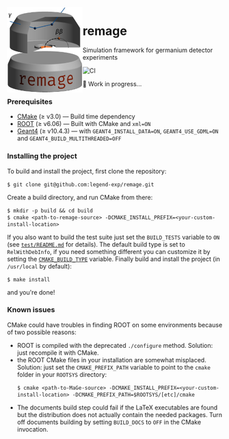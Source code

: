 <img src=".github/remage-logo.png" alt="remage logo" align="left" height="200">

# remage

Simulation framework for germanium detector experiments

![CI](https://github.com/gipert/remage/workflows/CI/badge.svg)

🚧 Work in progress...

<p></p>

### Prerequisites
* [CMake]() (≥ v3.0) — Build time dependency
* [ROOT](https://root.cern.ch) (≥ v6.06) — Built with CMake and `xml=ON`
* [Geant4](https://geant4.web.cern.ch) (≥ v10.4.3) — with `GEANT4_INSTALL_DATA=ON`, `GEANT4_USE_GDML=ON` and `GEANT4_BUILD_MULTITHREADED=OFF`

### Installing the project
To build and install the project, first clone the repository:
```console
$ git clone git@github.com:legend-exp/remage.git
```
Create a build directory, and run CMake from there:
```console
$ mkdir -p build && cd build
$ cmake <path-to-remage-source> -DCMAKE_INSTALL_PREFIX=<your-custom-install-location>
```
If you also want to build the test suite just set the `BUILD_TESTS` variable to
`ON` (see [`test/README.md`](test/README.md) for details). The default build
type is set to `RelWithDebInfo`, if you need something different you can
customize it by setting the
[`CMAKE_BUILD_TYPE`](https://cmake.org/cmake/help/latest/variable/CMAKE_BUILD_TYPE.html)
variable. Finally build and install the project (in `/usr/local` by default):
```console
$ make install
```
and you're done!

### Known issues
CMake could have troubles in finding ROOT on some environments because of two
possible reasons:
* ROOT is compiled with the deprecated `./configure` method. Solution: just
  recompile it with CMake.
* the ROOT CMake files in your installation are somewhat misplaced. Solution:
  just set the `CMAKE_PREFIX_PATH` variable to point to the `cmake` folder in
  your `ROOTSYS` directory:
  ```console
  $ cmake <path-to-MaGe-source> -DCMAKE_INSTALL_PREFIX=<your-custom-install-location> -DCMAKE_PREFIX_PATH=$ROOTSYS/[etc]/cmake
  ```
* The documents build step could fail if the LaTeX executables are found but
  the distribution does not actually contain the needed packages. Turn off
  documents building by setting `BUILD_DOCS` to `OFF` in the CMake invocation.
